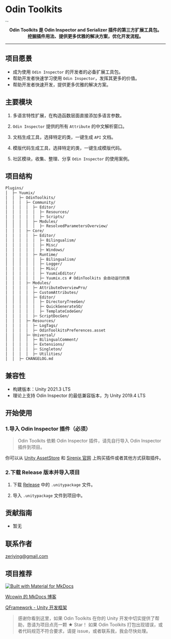 # Odin Toolkits

<img src="https://cdn.jsdelivr.net/gh/yuumixcode/odintoolkitsdocs@main/docs/assets/logo-odintoolkits-color-noshadow.png" alt="Logo" style="zoom:20%; display: block; margin-left: auto; margin-right: auto;" />

<p align="center">
  <strong>
    Odin Toolkits 是 Odin Inspector and Serializer 插件的第三方扩展工具包。<br/ >
    挖掘插件用法、提供更多优雅的解决方案，优化开发流程。
  </strong>
</p>

---

## 项目愿景

- 成为使用 `Odin Inspector` 的开发者的必备扩展工具包。
- 帮助开发者快速学习使用 `Odin Inspector`，发挥其更多的价值。
- 帮助开发者快速开发，提供更多优雅的解决方案。

## 主要模块

1. 多语言特性扩展，在构造函数层面直接添加多语言参数。

2. `Odin Inspector` 提供的所有 `Attribute` 的中文解析窗口。

3. 文档生成工具，选择特定的类，一键生成 `API` 文档。

4. 模版代码生成工具，选择特定的类，一键生成模版代码。

5. 社区模块，收集、整理、分享 `Odin Inspector` 的使用案例。

## 项目结构

``` markdown
Plugins/
│  ├─ Yuumix/
│  │  ├─ OdinToolkits/
│  │  │  ├─ Community/
│  │  │  │  ├─ Editor/
│  │  │  │  │  ├─ Resources/
│  │  │  │  │  ├─ Scripts/
│  │  │  │  ├─ Modules/
│  │  │  │  │  ├─ ResolvedParametersOverview/
│  │  │  ├─ Core/
│  │  │  │  ├─ Editor/
│  │  │  │  │  ├─ Bilingualism/
│  │  │  │  │  ├─ Misc/
│  │  │  │  │  ├─ Windows/
│  │  │  │  ├─ Runtime/
│  │  │  │  │  ├─ Bilingualism/
│  │  │  │  │  ├─ Logger/
│  │  │  │  │  ├─ Misc/
│  │  │  │  │  ├─ YuumixEditor/
│  │  │  │  │  ├─ Yuumix.cs # OdinToolkits 会自动运行的类
│  │  │  ├─ Modules/
│  │  │  │  ├─ AttributeOverviewPro/
│  │  │  │  ├─ CustomAttributes/
│  │  │  │  ├─ Editor/
│  │  │  │  │  ├─ DirectoryTreeGen/
│  │  │  │  │  ├─ QuickGenerateSO/
│  │  │  │  │  ├─ TemplateCodeGen/
│  │  │  │  ├─ ScriptDocGen/
│  │  │  ├─ Resources/
│  │  │  │  ├─ LogTags/
│  │  │  │  ├─ OdinToolkitsPreferences.asset
│  │  │  ├─ Universal/
│  │  │  │  ├─ BilingualComment/
│  │  │  │  ├─ Extensions/
│  │  │  │  ├─ Singleton/
│  │  │  │  ├─ Utilities/
│  │  ├─ CHANGELOG.md
```

## 兼容性

- 构建版本：Unity 2021.3 LTS
- 理论上支持 Odin Inspector 的最低兼容版本，为 Unity 2019.4 LTS

## 开始使用

### 1.导入 Odin Inspector 插件（必须）

> Odin Toolkits 依赖 Odin Inspector 插件，请先自行导入 Odin Inspector 插件到项目。

你可以从 [Unity AssetStore](https://assetstore.unity.com/packages/tools/utilities/odin-inspector-and-serializer-89041) 和 [Sirenix 官网](https://odininspector.com/) 上购买插件或者其他方式获取插件。

### 2.下载 Release 版本并导入项目

1. 下载 [Release](https://github.com/Yuumi-Zeus/OdinToolkits-For-Unity/releases) 中的 `.unitypackage` 文件。

2. 导入 `.unitypackage` 文件到项目中。

## 贡献指南

- 暂无

## 联系作者

zeriying@gmail.com

## 项目推荐

[![Built with Material for MkDocs](https://img.shields.io/badge/Material_for_MkDocs-526CFE?style=for-the-badge&logo=MaterialForMkDocs&logoColor=white)](https://squidfunk.github.io/mkdocs-material/)

[Wcowin 的 MkDocs 博客](https://wcowin.work/Mkdocs-Wcowin/)

[QFramework - Unity 开发框架](https://github.com/liangxiegame/QFramework)

> 感谢你看到这里，如果 Odin Toolkits 在你的 Unity 开发中切实提供了帮助，恳请为项目点亮一颗 ★ Star！
> 如果 Odin Toolkits 打包出现错误，或者代码规范不符合要求，请提 issue，或者联系我，我会尽快处理。
